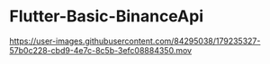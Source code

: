 # Flutter-Basic-BinanceApi



https://user-images.githubusercontent.com/84295038/179235327-57b0c228-cbd9-4e7c-8c5b-3efc08884350.mov

